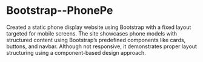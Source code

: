 # Bootstrap--PhonePe
Created a static phone display website using Bootstrap with a fixed layout targeted for mobile screens. The site showcases phone models with structured content using Bootstrap’s predefined components like cards, buttons, and navbar. Although not responsive, it demonstrates proper layout structuring using a component-based design approach.
